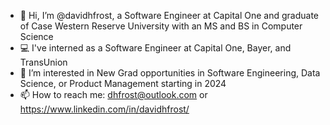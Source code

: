 - 👋 Hi, I’m @davidhfrost, a Software Engineer at Capital One and graduate of Case Western Reserve University with an MS and BS in Computer Science
- 💻 I've interned as a Software Engineer at Capital One, Bayer, and TransUnion
- 👀 I’m interested in New Grad opportunities in Software Engineering, Data Science, or Product Management starting in 2024
- 📫 How to reach me: dhfrost@outlook.com or https://www.linkedin.com/in/davidhfrost/

<!---
davidhfrost/davidhfrost is a ✨ special ✨ repository because its `README.md` (this file) appears on your GitHub profile.
You can click the Preview link to take a look at your changes.
--->
